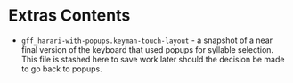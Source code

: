 Extras Contents
===============

* `gff_harari-with-popups.keyman-touch-layout` - a snapshot of a near final version of the keyboard that used popups for syllable selection.  This file is stashed here to save work later should the decision be made to go back to popups.